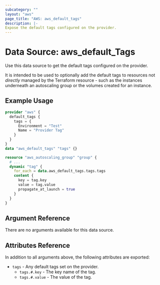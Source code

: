 ```yaml
---
subcategory: ""
layout: "aws"
page_title: "AWS: aws_default_tags"
description: |-
Expose the default tags configured on the provider.
---
```


# Data Source: aws_default_Tags

Use this data source to get the default tags configured on the provider.

It is intended to be used to optionally add the default tags to resources not _directly_ managed by the Terraform
resource - such as the instances underneath an autoscaling group or the volumes created for an instance.

## Example Usage

```terraform
provider "aws" {
  default_tags {
    tags = {
      Environment = "Test"
      Name = "Provider Tag"
    }
  }
}
data "aws_default_tags" "tags" {}

resource "aws_autoscaling_group" "group" {
  # ...
  dynamic "tag" {
    for_each = data.aws_default_tags.tags.tags
    content {
      key = tag.key
      value = tag.value
      propagate_at_launch = true
    }
  }
}
```

## Argument Reference

There are no arguments available for this data source.

## Attributes Reference

In addition to all arguments above, the following attributes are exported:

* `tags` - Any default tags set on the provider.
    * `tags.#.key` - The key name of the tag.
    * `tags.#.value` - The value of the tag.
